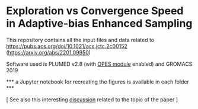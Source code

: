 # Exploration vs Convergence Speed in Adaptive-bias Enhanced Sampling

This repository contains all the input files and data related to https://pubs.acs.org/doi/10.1021/acs.jctc.2c00152 (https://arxiv.org/abs/2201.09950)

Software used is PLUMED v2.8 (with [OPES module](https://www.plumed.org/doc-master/user-doc/html/_o_p_e_s.html) enabled) and GROMACS 2019

*** a Jupyter notebook for recreating the figures is available in each folder ***

[ See also this interesting [discussion](https://github.com/jhenin/Methods-for-enhanced-sampling-and-free-energy-calculations/issues/5#issuecomment-1070769732) related to the topic of the paper  ]
